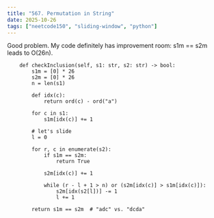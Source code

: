 ```yaml
---
title: "567. Permutation in String"
date: 2025-10-26
tags: ["neetcode150", "sliding-window", "python"]
---
```


Good problem. My code definitely has improvement room: s1m == s2m leads to O(26n).

```pythonclass Solution:
    def checkInclusion(self, s1: str, s2: str) -> bool:
        s1m = [0] * 26
        s2m = [0] * 26
        n = len(s1)

        def idx(c):
            return ord(c) - ord("a")

        for c in s1:
            s1m[idx(c)] += 1

        # let's slide
        l = 0

        for r, c in enumerate(s2):
            if s1m == s2m:
                return True

            s2m[idx(c)] += 1

            while (r - l + 1 > n) or (s2m[idx(c)] > s1m[idx(c)]):
                s2m[idx(s2[l])] -= 1
                l += 1

        return s1m == s2m  # "adc" vs. "dcda"
```
